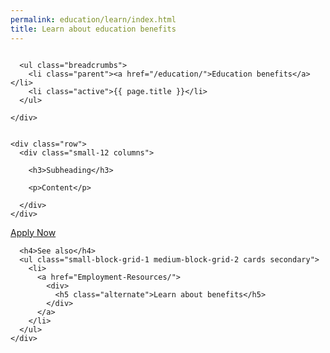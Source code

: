 ```yaml
---
permalink: education/learn/index.html
title: Learn about education benefits
---
```


<div class="splash">
  <div class="row">
    <div class="small-12 columns">

      <ul class="breadcrumbs">
        <li class="parent"><a href="/education/">Education benefits</a></li>
        <li class="active">{{ page.title }}</li>
      </ul>

    </div>
  </div>
</div>


<div class="main" role="main">
  <div class="section one">

    <div class="row">
      <div class="small-12 columns">

        <h3>Subheading</h3>

        <p>Content</p>

      </div>
    </div>

  <div class="action">
    <div class="row">
      <div class="small-12 columns">
        <a class="button start expand" href="#">Apply Now</a>
      </div>
    </div>
  </div>

</div>



<div class="navigation">

  <div class="row">
    <div class="small-12 columns">

      <h4>See also</h4>
      <ul class="small-block-grid-1 medium-block-grid-2 cards secondary">
        <li>
          <a href="Employment-Resources/">
            <div>
              <h5 class="alternate">Learn about benefits</h5>
            </div>
          </a>
        </li>
      </ul>
    </div>
  </div>
</div>

</div>
